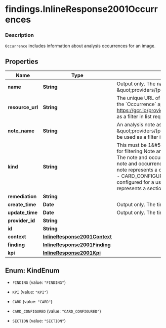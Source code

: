 # findings.InlineResponse2001Occurrences

### Description

`Occurrence` includes information about analysis occurrences for an image.

## Properties
Name | Type | Description | Notes
------------ | ------------- | ------------- | -------------
**name** | **String** | Output only. The name of the &#x60;Occurrence&#x60; in the form \&quot;providers/{provider_id}/occurrences/{occuurence_id}\&quot; | [optional] 
**resource_url** | **String** | The unique URL of the resource, image or the container, for which the &#x60;Occurrence&#x60; applies. For example, https://gcr.io/provider/image@sha256:foo. This field can be used as a filter in list requests. | [optional] 
**note_name** | **String** | An analysis note associated with this image, in the form \&quot;providers/{provider_id}/notes/{note_id}\&quot; This field can be used as a filter in list requests. | 
**kind** | **String** | This must be 1&amp;#58;1 with members of our oneofs, it can be used for filtering Note and Occurrence on their kind.  - FINDING&amp;#58; The note and occurrence represent a finding.  - KPI&amp;#58; The note and occurrence represent a KPI value.  - CARD&amp;#58; The note represents a card showing findings and related metric values.  - CARD_CONFIGURED&amp;#58; The note represents a card configured for a user account.  - SECTION&amp;#58; The note represents a section in a dashboard. | 
**remediation** | **String** |  | [optional] 
**create_time** | **Date** | Output only. The time this &#x60;Occurrence&#x60; was created. | [optional] 
**update_time** | **Date** | Output only. The time this &#x60;Occurrence&#x60; was last updated. | [optional] 
**provider_id** | **String** |  | [optional] 
**id** | **String** |  | 
**context** | [**InlineResponse2001Context**](InlineResponse2001Context.md) |  | [optional] 
**finding** | [**InlineResponse2001Finding**](InlineResponse2001Finding.md) |  | [optional] 
**kpi** | [**InlineResponse2001Kpi**](InlineResponse2001Kpi.md) |  | [optional] 


<a name="KindEnum"></a>
## Enum: KindEnum


* `FINDING` (value: `"FINDING"`)

* `KPI` (value: `"KPI"`)

* `CARD` (value: `"CARD"`)

* `CARD_CONFIGURED` (value: `"CARD_CONFIGURED"`)

* `SECTION` (value: `"SECTION"`)



